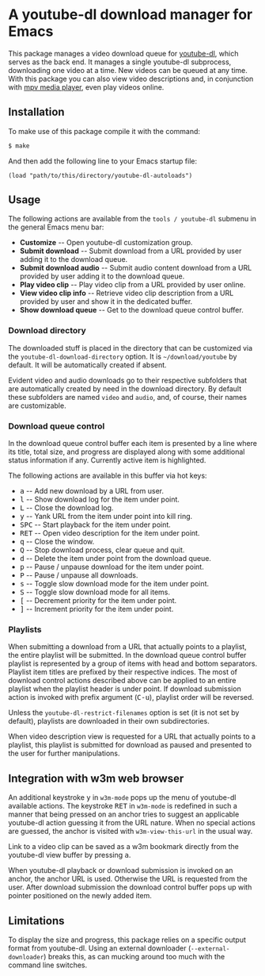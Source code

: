 # A youtube-dl download manager for Emacs

This package manages a video download queue for
[youtube-dl](https://rg3.github.io/youtube-dl/), which serves as the
back end. It manages a single youtube-dl subprocess, downloading one
video at a time. New videos can be queued at any time. With this
package you can also view video descriptions and, in conjunction with
[mpv media player](https://mpv.io/), even play videos online.

## Installation

To make use of this package compile it with the command:

```bash
$ make
```

And then add the following line to your Emacs startup file:

```elisp
(load "path/to/this/directory/youtube-dl-autoloads")
```

## Usage

The following actions are available from the `tools / youtube-dl`
submenu in the general Emacs menu bar:

- **Customize** -- Open youtube-dl customization group.
- **Submit download** -- Submit download from a URL provided by user
  adding it to the download queue.
- **Submit download audio** -- Submit audio content download from a
  URL provided by user adding it to the download queue.
- **Play video clip** -- Play video clip from a URL provided by user
  online.
- **View video clip info** -- Retrieve video clip description from a
  URL provided by user and show it in the dedicated buffer.
- **Show download queue** -- Get to the download queue control
  buffer.

### Download directory

The downloaded stuff is placed in the directory that can be customized
via the `youtube-dl-download-directory` option. It is
`~/download/youtube` by default. It will be automatically created if
absent.

Evident video and audio downloads go to their respective subfolders
that are automatically created by need in the download directory. By
default these subfolders are named `video` and `audio`, and, of
course, their names are customizable.

### Download queue control

In the download queue control buffer each item is presented by a line
where its title, total size, and progress are displayed along with
some additional status information if any. Currently active item is
highlighted.

The following actions are available in this buffer via hot keys:

- <kbd>a</kbd> -- Add new download by a URL from user.
- <kbd>l</kbd> -- Show download log for the item under point.
- <kbd>L</kbd> -- Close the download log.
- <kbd>y</kbd> -- Yank URL from the item under point into kill ring.
- <kbd>SPC</kbd> -- Start playback for the item under point.
- <kbd>RET</kbd> -- Open video description for the item under point.
- <kbd>q</kbd> -- Close the window.
- <kbd>Q</kbd> -- Stop download process, clear queue and quit.
- <kbd>d</kbd> -- Delete the item under point from the download queue.
- <kbd>p</kbd> -- Pause / unpause download for the item under point.
- <kbd>P</kbd> -- Pause / unpause all downloads.
- <kbd>s</kbd> -- Toggle slow download mode for the item under point.
- <kbd>S</kbd> -- Toggle slow download mode for all items.
- <kbd>[</kbd> -- Decrement priority for the item under point.
- <kbd>]</kbd> -- Increment priority for the item under point.

### Playlists

When submitting a download from a URL that actually points to a
playlist, the entire playlist will be submitted. In the download queue
control buffer playlist is represented by a group of items with head
and bottom separators. Playlist item titles are prefixed by their
respective indices. The most of download control actions described
above can be applied to an entire playlist when the playlist header is
under point. If download submission action is invoked with prefix
argument (<kbd>C-u</kbd>), playlist order will be reversed.

Unless the `youtube-dl-restrict-filenames` option is set (it is not
set by default), playlists are downloaded in their own subdirectories.

When video description view is requested for a URL that actually
points to a playlist, this playlist is submitted for download as
paused and presented to the user for further manipulations.

## Integration with w3m web browser

An additional keystroke <kbd>y</kbd> in `w3m-mode` pops up the menu of
youtube-dl available actions. The keystroke <kbd>RET</kbd> in
`w3m-mode` is redefined in such a manner that being pressed on an
anchor tries to suggest an applicable youtube-dl action guessing it
from the URL nature. When no special actions are guessed, the anchor
is visited with `w3m-view-this-url` in the usual way.

Link to a video clip can be saved as a w3m bookmark directly from the
youtube-dl view buffer by pressing <kbd>a</kbd>.

When youtube-dl playback or download submission is invoked on an
anchor, the anchor URL is used. Otherwise the URL is requested from
the user. After download submission the download control buffer pops
up with pointer positioned on the newly added item.

## Limitations

To display the size and progress, this package relies on a specific
output format from youtube-dl. Using an external downloader
(`--external-downloader`) breaks this, as can mucking around too much
with the command line switches.
